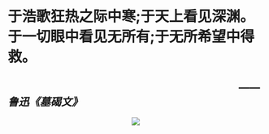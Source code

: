 # 于浩歌狂热之际中寒;于天上看见深渊。于一切眼中看见无所有;于无所希望中得救。  
## &emsp;&emsp; &emsp;&emsp; &emsp; &emsp; &emsp; &emsp; &emsp;&emsp; &emsp;&emsp;&emsp;&emsp;&emsp;&emsp;&emsp;&emsp;&emsp;&emsp;——***鲁迅《墓碣文》***  
<div align=center><img src="https://s1.ax1x.com/2020/09/23/wX2lY8.jpg"/></div>
